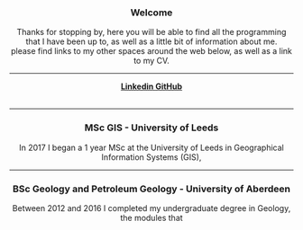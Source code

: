 <html>
<head>
<title>Matt's Space</title>
</head>
<body>

<div align=center>
<h3>Welcome</h3>
<p>
Thanks for stopping by, here you will be able to find all the programming that I have been up to, as well as a little bit of information about me.<br>
please find links to my other spaces around the web below, as well as a link to my CV.<br>
</p>
<hr>   
<b><a href="https://www.linkedin.com/in/matthewjkay/"> Linkedin </a></b> 	<b><a href="https://github.com/MjKay1"> GitHub </a></b><br>
<br>
<hr>
</div>

<div align=center>
<h3>MSc GIS - University of Leeds</h3>
<p>
In 2017 I began a 1 year MSc at the University of Leeds in Geographical Information Systems (GIS),
</p>
</div>

<hr>

<div align=center>
<h3>BSc Geology and Petroleum Geology - University of Aberdeen</h3>
<p>
Between 2012 and 2016 I completed my undergraduate degree in Geology, the modules that 
</p>
</div>

</body>
</html>
